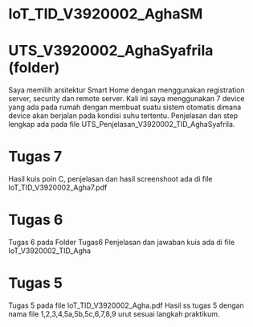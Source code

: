 # IoT_TID_V3920002_AghaSM
# UTS_V3920002_AghaSyafrila (folder)
Saya memilih arsitektur Smart Home dengan menggunakan registration server, security dan remote server. Kali ini saya menggunakan 7 device yang ada pada rumah dengan membuat suatu sistem otomatis dimana device akan berjalan pada kondisi suhu tertentu. Penjelasan dan step lengkap ada pada file UTS_Penjelasan_V3920002_TID_AghaSyafrila.
# Tugas 7 
Hasil kuis poin C, penjelasan dan hasil screenshoot ada di file IoT_TID_V3920002_Agha7.pdf
# Tugas 6
Tugas 6 pada Folder Tugas6
Penjelasan dan jawaban kuis ada di file IoT_V3920002_TID_Agha
# Tugas 5 
Tugas 5 pada file IoT_TID_V3920002_Agha.pdf
Hasil ss tugas 5 dengan nama file 1,2,3,4,5a,5b,5c,6,7,8,9 urut sesuai langkah praktikum.
